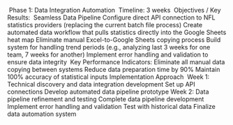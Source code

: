 ​
Phase 1: Data Integration Automation
​
Timeline: 3 weeks
​
Objectives / Key Results:
​
Seamless Data Pipeline
Configure direct API connection to NFL statistics providers (replacing the current batch file process)
Create automated data workflow that pulls statistics directly into the Google Sheets heat map
Eliminate manual Excel-to-Google Sheets copying process
Build system for handling trend periods (e.g., analyzing last 3 weeks for one team, 7 weeks for another)
Implement error handling and validation to ensure data integrity
​
Key Performance Indicators:
​
Eliminate all manual data copying between systems
Reduce data preparation time by 90%
Maintain 100% accuracy of statistical inputs
​
Implementation Approach
​
Week 1: Technical discovery and data integration development
Set up API connections
Develop automated data pipeline prototype
Week 2: Data pipeline refinement and testing
Complete data pipeline development
Implement error handling and validation
Test with historical data
Finalize data automation system
​